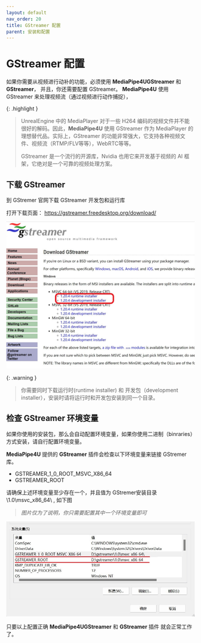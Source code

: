 ```yaml
---
layout: default
nav_order: 20
title: GStreamer 配置
parent: 安装和配置
---
```


# GStreamer 配置

如果你需要从视频进行动补的功能，必须使用  **MediaPipe4UGStreamer** 和 **GStreamer**， 并且，你还需要配置 GStreamer。
**MediaPipe4U** 使用 GStreamer 来处理视频流（通过视频进行动作捕捉），

{: .highlight }
> UnrealEngine 中的 MediaPlayer 对于一些 H264 编码的视频文件并不能很好的解码。因此，**MediaPipe4U** 使用
> GStreamer 作为 MediaPlayer 的理想替代品。实际上，GStreamer 的功能非常强大，它支持各种视频文件、视频流（RTMP/FLV等等），WebRTC等等。
> 
> GStreamer 是一个流行的开源库，Nvidia 也用它来开发基于视频的 AI 框架，它绝对是一个可靠的视频处理方案。


## 下载 GStreamer   

到 GStremer 官网下载 GStreamer 开发包和运行库   

打开下载页面： https://gstreamer.freedesktop.org/download/

[![GStremer下载](images/gstremer_download.jpg "Shiprock")](images/gstremer_download.jpg)

{: .warning }
> 你需要同时下载运行时(runtime installer) 和 开发包（development installer），安装时请将运行时和开发包安装到同一个目录。

## 检查 GStreamer 环境变量

如果你使用的安装包，那么会自动配置环境变量，如果你使用二进制（binraries）方式安装，请自行配置环境变量。

**MediaPipe4U** 提供的 **GStreamer** 插件会检查以下环境变量来链接 GStremer 库。

- GSTREAMER_1_0_ROOT_MSVC_X86_64
- GSTREAMER_ROOT

请确保上述环境变量至少存在一个，并且值为 GStremer安装目录\1.0\msvc_x86_64\ , 如下图

> *图片仅为了说明，你只需要配置其中一个环境变量即可*   

[![GStremer Env](images/gstremer_env.jpg "Shiprock")](images/gstremer_env.jpg)



只要以上配置正确 **MediaPipe4UGStreamer** 和 **GStreamer** 插件 就会正常工作了。